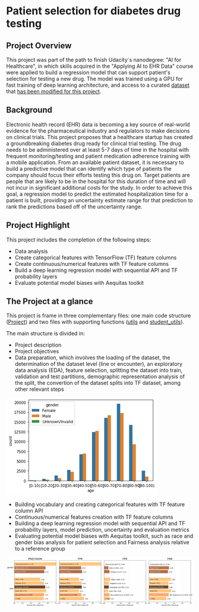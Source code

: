 # Patient selection for diabetes drug testing

## Project Overview
This project was part of the path to finish Udacity´s nanodegree: "AI for Healthcare", in which skills acquired in the "Applying AI to EHR Data" course were applied to build a regression model that can support patient's selection for testing a new drug. 
The model was trained using a GPU for fast training of deep learning architecture, and access to a curated [dataset](https://archive.ics.uci.edu/ml/datasets/Diabetes+130-US+hospitals+for+years+1999-2008) that [has been modified for this project](https://github.com/udacity/nd320-c1-emr-data-starter/tree/master/project/data_schema_references). 


## Background
Electronic health record (EHR) data is becoming a key source of real-world evidence for the pharmaceutical industry and regulators to make decisions on clinical trials. 
This project proposes that a healthcare startup has created a groundbreaking diabetes drug ready for clinical trial testing. The drug needs to be administered over at least 5-7 days of time in the hospital with frequent monitoring/testing and patient medication adherence training with a mobile application. From an available patient dataset, it is necessary to build a predictive model that can identify which type of patients the company should focus their efforts testing this drug on. Target patients are people that are likely to be in the hospital for this duration of time and will not incur in significant additional costs for the study.
In order to achieve this goal, a regression model to predict the estimated hospitalization time for a patient is built, providing an uncertainty estimate range for that prediction to rank the predictions based off of the uncertainty range.

## Project Highlight
This project includes the completion of the following steps:

* Data analysis
* Create categorical features with TensorFlow (TF) feature columns
* Create continuous/numerical features with TF feature columns
* Build a deep learning regression model with sequential API and TF probability layers
* Evaluate potential model biases with Aequitas toolkit

## The Project at a glance
This project is frame in three complementary files: one main code structure ([Project](https://github.com/franciscoj-londonoh/Patient-Selection-for-Diabetes-Drug-Testing/blob/main/Project.ipynb)) and two files with supporting functions ([utils](https://github.com/franciscoj-londonoh/Patient-Selection-for-Diabetes-Drug-Testing/blob/main/utils.py) and [student_utils](https://github.com/franciscoj-londonoh/Patient-Selection-for-Diabetes-Drug-Testing/blob/main/student_utils.py)). 

The main structure is divided in: 
* Project description 
* Project objectives
* Data preparation, which involves the loading of the dataset, the determination of the dataset level (line or encounter), an exploratory data analysis (EDA), feature selection, splitting the dataset into train, validation and test partitions, demographic representation analysis of the split, the convertion of the dataset splits into TF dataset, among other relevant steps

![EDA_1](https://github.com/franciscoj-londonoh/Patient-Selection-for-Diabetes-Drug-Testing/blob/main/Images/EHR_data1.png)

* Building vocabulary and creating categorical features with TF feature column API
* Continuous/numerical features creation with TF feature columns
* Building a deep learning regression model with sequential API and TF probability layers, model prediction, uncertainty and evaluation metrics
* Evaluating potential model biases with Aequitas toolkit, such as race and gender bias analysis for patient selection and Fairness analysis relative to a reference group 

![Bias_2](https://github.com/franciscoj-londonoh/Patient-Selection-for-Diabetes-Drug-Testing/blob/main/Images/EHR_bias1.png)
